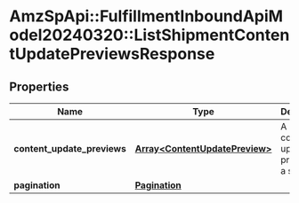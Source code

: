 # AmzSpApi::FulfillmentInboundApiModel20240320::ListShipmentContentUpdatePreviewsResponse

## Properties
Name | Type | Description | Notes
------------ | ------------- | ------------- | -------------
**content_update_previews** | [**Array&lt;ContentUpdatePreview&gt;**](ContentUpdatePreview.md) | A list of content update previews in a shipment. | 
**pagination** | [**Pagination**](Pagination.md) |  | [optional] 

